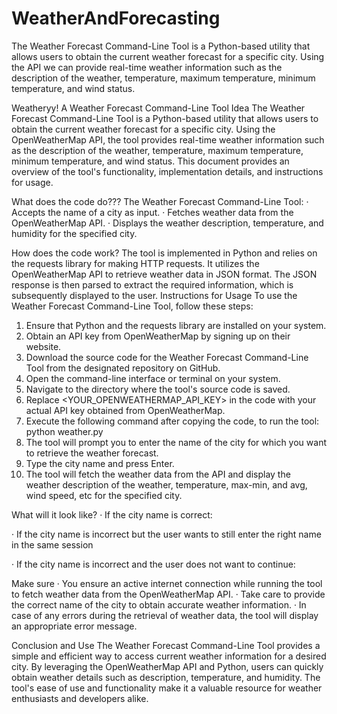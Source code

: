# WeatherAndForecasting
The Weather Forecast Command-Line Tool is a Python-based utility that allows users to obtain the current weather forecast for a specific city. Using the API we can provide real-time weather information such as the description of the weather, temperature, maximum temperature, minimum temperature, and wind status.


Weatheryy!
A Weather Forecast Command-Line Tool
Idea
The Weather Forecast Command-Line Tool is a Python-based utility that allows users to obtain the current weather forecast for a specific city. Using the OpenWeatherMap API, the tool provides real-time weather information such as the description of the weather, temperature, maximum temperature, minimum temperature, and wind status. This document provides an overview of the tool's functionality, implementation details, and instructions for usage.
 
What does the code do???
The Weather Forecast Command-Line Tool:
·        Accepts the name of a city as input.
·        Fetches weather data from the OpenWeatherMap API.
·        Displays the weather description, temperature, and humidity for the specified city.
 
How does the code work?
The tool is implemented in Python and relies on the requests library for making HTTP requests. It utilizes the OpenWeatherMap API to retrieve weather data in JSON format. The JSON response is then parsed to extract the required information, which is subsequently displayed to the user.
Instructions for Usage
To use the Weather Forecast Command-Line Tool, follow these steps:
1. Ensure that Python and the requests library are installed on your system.
2. Obtain an API key from OpenWeatherMap by signing up on their website.
3. Download the source code for the Weather Forecast Command-Line Tool from the designated repository on GitHub.
4. Open the command-line interface or terminal on your system.
5. Navigate to the directory where the tool's source code is saved.
6. Replace <YOUR_OPENWEATHERMAP_API_KEY> in the code with your actual API key obtained from OpenWeatherMap.
7. Execute the following command after copying the code, to run the tool:
                    	python weather.py
8. The tool will prompt you to enter the name of the city for which you want to retrieve the weather forecast.
9. Type the city name and press Enter.
10. The tool will fetch the weather data from the API and display the weather description of the weather, temperature, max-min, and avg, wind speed, etc for the specified city.
 
What will it look like?
·        If the city name is correct:

·        If the city name is incorrect but the user wants to still enter the right name in the same session

·        If the city name is incorrect and the user does not want to continue:


 
Make sure
·        You ensure an active internet connection while running the tool to fetch weather data from the OpenWeatherMap API.
·        Take care to provide the correct name of the city to obtain accurate weather information.
·        In case of any errors during the retrieval of weather data, the tool will display an appropriate error message.
 
Conclusion and Use
The Weather Forecast Command-Line Tool provides a simple and efficient way to access current weather information for a desired city. By leveraging the OpenWeatherMap API and Python, users can quickly obtain weather details such as description, temperature, and humidity. The tool's ease of use and functionality make it a valuable resource for weather enthusiasts and developers alike.
 

